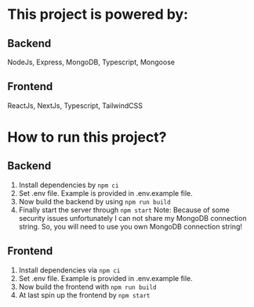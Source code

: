 # This project is powered by:

## Backend

NodeJs, Express, MongoDB, Typescript, Mongoose

## Frontend

ReactJs, NextJs, Typescript, TailwindCSS

# How to run this project?

## Backend

1. Install dependencies by `npm ci`
2. Set .env file. Example is provided in .env.example file.
3. Now build the backend by using `npm run build`
4. Finally start the server through `npm start`
Note: Because of some security issues unfortunately I can not share my MongoDB connection string. So, you will need to use you own MongoDB connection string!

## Frontend

1. Install dependencies via `npm ci`
2. Set .env file. Example is provided in .env.example file.
3. Now build the frontend with `npm run build`
4. At last spin up the frontend by `npm start`
